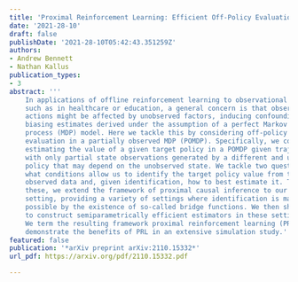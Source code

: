 ```yaml
---
title: 'Proximal Reinforcement Learning: Efficient Off-Policy Evaluation in Partially Observed Markov Decision Processes'
date: '2021-28-10'
draft: false
publishDate: '2021-28-10T05:42:43.351259Z'
authors:
- Andrew Bennett
- Nathan Kallus
publication_types:
- 3
abstract: '''
    In applications of offline reinforcement learning to observational data,
    such as in healthcare or education, a general concern is that observed
    actions might be affected by unobserved factors, inducing confounding and
    biasing estimates derived under the assumption of a perfect Markov decision
    process (MDP) model. Here we tackle this by considering off-policy
    evaluation in a partially observed MDP (POMDP). Specifically, we consider
    estimating the value of a given target policy in a POMDP given trajectories
    with only partial state observations generated by a different and unknown
    policy that may depend on the unobserved state. We tackle two questions:
    what conditions allow us to identify the target policy value from the
    observed data and, given identification, how to best estimate it. To answer
    these, we extend the framework of proximal causal inference to our POMDP
    setting, providing a variety of settings where identification is made
    possible by the existence of so-called bridge functions. We then show how
    to construct semiparametrically efficient estimators in these settings.
    We term the resulting framework proximal reinforcement learning (PRL). We
    demonstrate the benefits of PRL in an extensive simulation study.'''
featured: false
publication: '*arXiv preprint arXiv:2110.15332*'
url_pdf: https://arxiv.org/pdf/2110.15332.pdf

---
```

